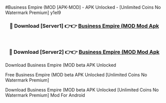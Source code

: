 #Business Empire (MOD [APK-MOD] - APK Unlocked - [Unlimited Coins No Watermark Premium] y1el9



<div align="center">

<h3>🔴 Download [Server1] 👉👉 <a href="https://momento.my/?title=Business_Empire_(MOD">Business Empire (MOD Mod Apk</a></h3><br>

<h3>🔴 Download [Server2] 👉👉 <a href="https://momento.my/?title=Business_Empire_(MOD">Business Empire (MOD Mod Apk</a></h3>
</div>



Download Business Empire (MOD beta APK Unlocked

Free Business Empire (MOD beta APK Unlocked [Unlimited Coins No Watermark Premium]

Download Business Empire (MOD beta APK Unlocked [Unlimited Coins No Watermark Premium] Mod For Android
